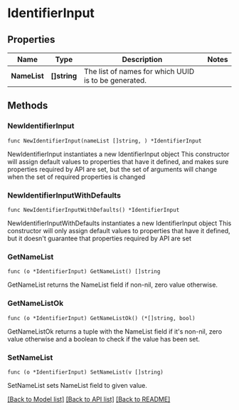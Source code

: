 # IdentifierInput

## Properties

Name | Type | Description | Notes
------------ | ------------- | ------------- | -------------
**NameList** | **[]string** | The list of names for which UUID is to be generated. | 

## Methods

### NewIdentifierInput

`func NewIdentifierInput(nameList []string, ) *IdentifierInput`

NewIdentifierInput instantiates a new IdentifierInput object
This constructor will assign default values to properties that have it defined,
and makes sure properties required by API are set, but the set of arguments
will change when the set of required properties is changed

### NewIdentifierInputWithDefaults

`func NewIdentifierInputWithDefaults() *IdentifierInput`

NewIdentifierInputWithDefaults instantiates a new IdentifierInput object
This constructor will only assign default values to properties that have it defined,
but it doesn't guarantee that properties required by API are set

### GetNameList

`func (o *IdentifierInput) GetNameList() []string`

GetNameList returns the NameList field if non-nil, zero value otherwise.

### GetNameListOk

`func (o *IdentifierInput) GetNameListOk() (*[]string, bool)`

GetNameListOk returns a tuple with the NameList field if it's non-nil, zero value otherwise
and a boolean to check if the value has been set.

### SetNameList

`func (o *IdentifierInput) SetNameList(v []string)`

SetNameList sets NameList field to given value.



[[Back to Model list]](../README.md#documentation-for-models) [[Back to API list]](../README.md#documentation-for-api-endpoints) [[Back to README]](../README.md)



